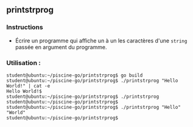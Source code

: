 ## printstrprog

### Instructions

- Écrire un programme qui affiche un à un les caractères d'une `string` passée en argument du programme.

### Utilisation :

```console
student@ubuntu:~/piscine-go/printstrprog$ go build
student@ubuntu:~/piscine-go/printstrprog$ ./printstrprog "Hello World!" | cat -e
Hello World!$
student@ubuntu:~/piscine-go/printstrprog$ ./printstrprog
student@ubuntu:~/piscine-go/printstrprog$
student@ubuntu:~/piscine-go/printstrprog$ ./printstrprog "Hello" "World"
student@ubuntu:~/piscine-go/printstrprog$
```
